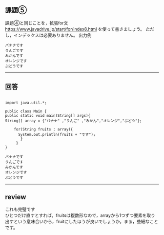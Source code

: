 ## 課題⑤
課題④と同じことを，拡張for文 https://www.javadrive.jp/start/for/index8.html を使って書きましょう。
ただし，インデックスは必要ありません。
出力例
```
バナナです
りんごです
みかんです
オレンジです
ぶどうです
```

---

## 回答
```

import java.util.*;

public class Main {
public static void main(String[] args){
String[] array = {"バナナ" ,"りんご" ,"みかん","オレンジ","ぶどう"};

    for(String fruits : array){
      System.out.println(fruits + "です");
       }
     }
}

バナナです
りんごです
みかんです
オレンジです
ぶどうです

```
---

## review

これも完璧です  
ひとつだけ直すとすれば，fruitsは複数形なので，arrayから1つずつ要素を取り出すという意味合いから，fruitにしたほうが良いでしょうか。まぁ，些細なことです。